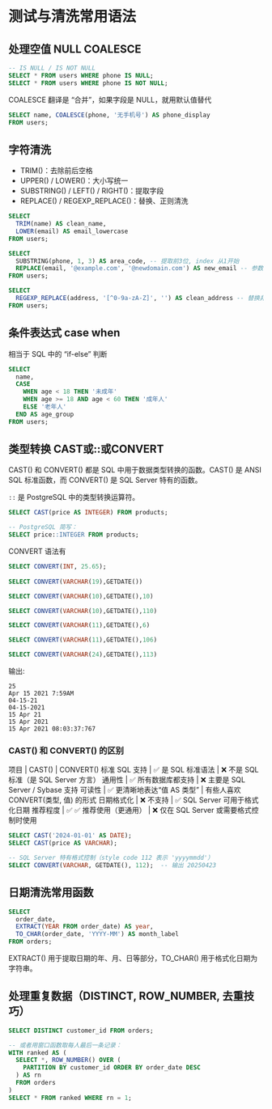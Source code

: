 # 测试与清洗常用语法

## 处理空值 NULL COALESCE

```sql
-- IS NULL / IS NOT NULL
SELECT * FROM users WHERE phone IS NULL;
SELECT * FROM users WHERE phone IS NOT NULL;
```

COALESCE 翻译是 “合并”，如果字段是 NULL，就用默认值替代

```sql
SELECT name, COALESCE(phone, '无手机号') AS phone_display
FROM users;
```

## 字符清洗

* TRIM()：去除前后空格
* UPPER() / LOWER()：大小写统一
* SUBSTRING() / LEFT() / RIGHT()：提取字段
* REPLACE() / REGEXP_REPLACE()：替换、正则清洗

```sql
SELECT
  TRIM(name) AS clean_name,
  LOWER(email) AS email_lowercase
FROM users;

SELECT
  SUBSTRING(phone, 1, 3) AS area_code, -- 提取前3位, index 从1开始
  REPLACE(email, '@example.com', '@newdomain.com') AS new_email -- 参数(原字符串, 旧字符串, 新字符串)
FROM users;

SELECT
  REGEXP_REPLACE(address, '[^0-9a-zA-Z]', '') AS clean_address -- 替换非字母数字字符为空
FROM users;
```

## 条件表达式 case when

相当于 SQL 中的 “if-else” 判断

```sql
SELECT
  name,
  CASE
    WHEN age < 18 THEN '未成年'
    WHEN age >= 18 AND age < 60 THEN '成年人'
    ELSE '老年人'
  END AS age_group
FROM users;
```

## 类型转换 CAST或::或CONVERT

CAST() 和 CONVERT() 都是 SQL 中用于数据类型转换的函数。CAST() 是 ANSI SQL 标准函数，而 CONVERT() 是 SQL Server 特有的函数。

`::` 是 PostgreSQL 中的类型转换运算符。

```sql
SELECT CAST(price AS INTEGER) FROM products;

-- PostgreSQL 简写：
SELECT price::INTEGER FROM products;
```

CONVERT 语法有

```sql
SELECT CONVERT(INT, 25.65);
        
SELECT CONVERT(VARCHAR(19),GETDATE())

SELECT CONVERT(VARCHAR(10),GETDATE(),10)

SELECT CONVERT(VARCHAR(10),GETDATE(),110)

SELECT CONVERT(VARCHAR(11),GETDATE(),6)

SELECT CONVERT(VARCHAR(11),GETDATE(),106)

SELECT CONVERT(VARCHAR(24),GETDATE(),113)
```

输出:
```
25
Apr 15 2021 7:59AM
04-15-21
04-15-2021
15 Apr 21
15 Apr 2021
15 Apr 2021 08:03:37:767
```

### CAST() 和 CONVERT() 的区别

项目 | CAST() | CONVERT()
标准 SQL 支持 | ✅ 是 SQL 标准语法 | ❌ 不是 SQL 标准（是 SQL Server 方言）
通用性 | ✅ 所有数据库都支持 | ❌ 主要是 SQL Server / Sybase 支持
可读性 | ✅ 更清晰地表达“值 AS 类型” | 有些人喜欢 CONVERT(类型, 值) 的形式
日期格式化 | ❌ 不支持 | ✅ SQL Server 可用于格式化日期
推荐程度 | ✅ ✅ 推荐使用（更通用） | ❌ 仅在 SQL Server 或需要格式控制时使用

```sql
SELECT CAST('2024-01-01' AS DATE);
SELECT CAST(price AS VARCHAR);

-- SQL Server 特有格式控制（style code 112 表示 'yyyymmdd'）
SELECT CONVERT(VARCHAR, GETDATE(), 112);  -- 输出 20250423
```

## 日期清洗常用函数

```sql
SELECT
  order_date,
  EXTRACT(YEAR FROM order_date) AS year,
  TO_CHAR(order_date, 'YYYY-MM') AS month_label
FROM orders;
```

EXTRACT() 用于提取日期的年、月、日等部分，TO_CHAR() 用于格式化日期为字符串。

## 处理重复数据（DISTINCT, ROW_NUMBER, 去重技巧）

```sql
SELECT DISTINCT customer_id FROM orders;

-- 或者用窗口函数取每人最后一条记录：
WITH ranked AS (
  SELECT *, ROW_NUMBER() OVER (
    PARTITION BY customer_id ORDER BY order_date DESC
  ) AS rn
  FROM orders
)
SELECT * FROM ranked WHERE rn = 1;
```